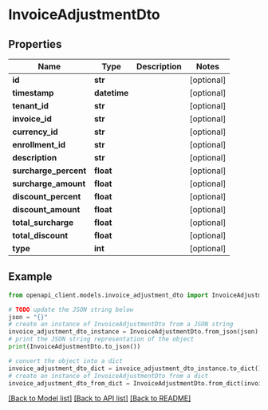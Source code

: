 # InvoiceAdjustmentDto


## Properties

Name | Type | Description | Notes
------------ | ------------- | ------------- | -------------
**id** | **str** |  | [optional] 
**timestamp** | **datetime** |  | [optional] 
**tenant_id** | **str** |  | [optional] 
**invoice_id** | **str** |  | [optional] 
**currency_id** | **str** |  | [optional] 
**enrollment_id** | **str** |  | [optional] 
**description** | **str** |  | [optional] 
**surcharge_percent** | **float** |  | [optional] 
**surcharge_amount** | **float** |  | [optional] 
**discount_percent** | **float** |  | [optional] 
**discount_amount** | **float** |  | [optional] 
**total_surcharge** | **float** |  | [optional] 
**total_discount** | **float** |  | [optional] 
**type** | **int** |  | [optional] 

## Example

```python
from openapi_client.models.invoice_adjustment_dto import InvoiceAdjustmentDto

# TODO update the JSON string below
json = "{}"
# create an instance of InvoiceAdjustmentDto from a JSON string
invoice_adjustment_dto_instance = InvoiceAdjustmentDto.from_json(json)
# print the JSON string representation of the object
print(InvoiceAdjustmentDto.to_json())

# convert the object into a dict
invoice_adjustment_dto_dict = invoice_adjustment_dto_instance.to_dict()
# create an instance of InvoiceAdjustmentDto from a dict
invoice_adjustment_dto_from_dict = InvoiceAdjustmentDto.from_dict(invoice_adjustment_dto_dict)
```
[[Back to Model list]](../README.md#documentation-for-models) [[Back to API list]](../README.md#documentation-for-api-endpoints) [[Back to README]](../README.md)


